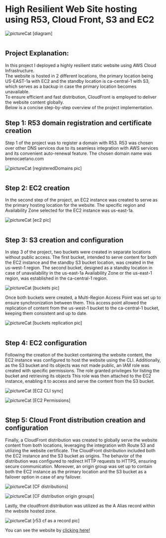 # High Resilient Web Site hosting using R53, Cloud Front, S3 and EC2

![pictureCat](https://user-images.githubusercontent.com/136939198/247661690-ef1987b1-ee97-48eb-afbc-0f3892b7123c.jpg)
[diagram]

<summary><h2 style="display: inline-block;">Project Explanation:</h2></summary>
In this project I deployed a highly resilient static website using AWS Cloud Infrastructure.<br>
The website is hosted in 2 different locations, the primary location being US-EAST-1a with EC2 and the standby location is ca-central-1 with S3, which serves as a backup in case the primary location becomes unavailable.<br>
To ensure efficient and fast distribution, CloudFront is employed to deliver the website content globally.
<br>Below is a concise step-by-step overview of the project implementation.

<summary><h2 style="display: inline-block;">Step 1: R53 domain registration and certificate creation</h2></summary>
Step 1 of the project was to register a domain with R53. R53 was chosen over other DNS services due to its seamless integration with AWS services and its convenient auto-renewal feature. The chosen domain name was brenocaetano.com <br>


![pictureCat](https://user-images.githubusercontent.com/136939198/247661690-ef1987b1-ee97-48eb-afbc-0f3892b7123c.jpg)
[registeredDomains pic]

<summary><h2 style="display: inline-block;">Step 2: EC2 creation</h2></summary>
In the second step of the project, an EC2 instance was created to serve as the primary hosting location for the website. The specific region and Availability Zone selected for the EC2 instance was us-east-1a.

![pictureCat](https://user-images.githubusercontent.com/136939198/247661690-ef1987b1-ee97-48eb-afbc-0f3892b7123c.jpg)
[ec2 pic]

<summary><h2 style="display: inline-block;">Step 3: S3 creation and configuration</h2></summary>
In step 3 of the project, two buckets were created in separate locations without public access. The first bucket, intended to serve content for both the EC2 instance and the standby S3 bucket location, was created in the us-west-1 region. The second bucket, designed as a standby location in case of unavailability in the us-east-1a Availability Zone or the us-east-1 region, was established in the ca-central-1 region.

![pictureCat](https://user-images.githubusercontent.com/136939198/247661690-ef1987b1-ee97-48eb-afbc-0f3892b7123c.jpg)
[buckets pic]
<br>

Once both buckets were created, a Multi-Region Access Point was set up to ensure synchronization between them. This access point allowed the replication of content from the us-west-1 bucket to the ca-central-1 bucket, keeping them consistent and up to date.

![pictureCat](https://user-images.githubusercontent.com/136939198/247661690-ef1987b1-ee97-48eb-afbc-0f3892b7123c.jpg)
[buckets replication pic]


<summary><h2 style="display: inline-block;">Step 4: EC2 configuration</h2></summary>
Following the creation of the bucket containing the website content, the EC2 instance was configured to host the website using the CLI. Additionally, as the S3 bucket and its objects was not made public, an IAM role was created with specific permissions. The role granted privileges for listing the bucket and retrieving its objects This role was then attached to the EC2 instance, enabling it to access and serve the content from the S3 bucket.

![pictureCat](https://user-images.githubusercontent.com/136939198/247661690-ef1987b1-ee97-48eb-afbc-0f3892b7123c.jpg)
[EC2 CLI sync]

![pictureCat](https://user-images.githubusercontent.com/136939198/247661690-ef1987b1-ee97-48eb-afbc-0f3892b7123c.jpg)
[EC2 Permissions]

<summary><h2 style="display: inline-block;">Step 5: Cloud Front distribution creation and configuration</h2></summary>
Finally, a CloudFront distribution was created to globally serve the website content from both locations, leveraging the integration with Route 53 and utilizing the website certificate. The CloudFront distribution included both the EC2 instance and the S3 bucket as origins. The behavior of the distribution was configured to redirect HTTP requests to HTTPS, ensuring secure communication. Moreover, an origin group was set up to contain both the EC2 instance as the primary location and the S3 bucket as a failover option in case of any failover.

![pictureCat](https://user-images.githubusercontent.com/136939198/247661690-ef1987b1-ee97-48eb-afbc-0f3892b7123c.jpg)
[CF distributions]

![pictureCat](https://user-images.githubusercontent.com/136939198/247661690-ef1987b1-ee97-48eb-afbc-0f3892b7123c.jpg)
[CF distribution origin groups]

Lastly, the cloudfront distribution was utilized as the A Alias record within the website hosted zone.

![pictureCat](https://user-images.githubusercontent.com/136939198/247661690-ef1987b1-ee97-48eb-afbc-0f3892b7123c.jpg)
[r53 cf as a record pic]

You can see the website by <a href="https://brenocaetano.com/">clicking here!</a>




